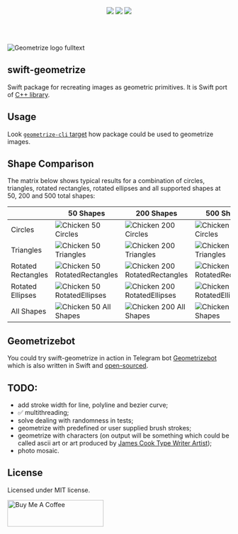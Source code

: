 <p align="center" style="padding-bottom:50px;">
<a href="https://developer.apple.com/swift"><img src="https://img.shields.io/badge/Swift-5.x-orange.svg?style=flat"/></a> 
<a href="https://github.com/apple/swift-package-manager"><img src="https://img.shields.io/badge/SPM-compatible-brightgreen.svg"/></a> 
<a href="https://github.com/valeriyvan/swift-geometrize"><img src="https://img.shields.io/badge/Platforms-macOS%20%7C%20iOS%20%7C%20Linux-lightgrey"/></a> 
</p>

![Geometrize logo fulltext](https://github.com/valeriyvan/swift-geometrize/assets/1630974/57fec4a6-39f0-41c2-9220-0838b3a0f2c3)

## swift-geometrize

Swift package for recreating images as geometric primitives. It is Swift port of [C++ library](https://github.com/Tw1ddle/geometrize-lib).

## Usage

Look [`geometrize-cli` target](https://github.com/valeriyvan/swift-geometrize/blob/main/Sources/geometrize-cli/main.swift) how package could be used to geometrize images.

## Shape Comparison

The matrix below shows typical results for a combination of circles, triangles, rotated rectangles, rotated ellipses and all supported shapes at 50, 200 and 500 total shapes:

|                    | 50 Shapes     | 200 Shapes    | 500 Shapes   |
| ------------------ | ------------- | ------------- | ------------ |
| Circles            | ![Chicken 50 Circles](https://github.com/valeriyvan/swift-geometrize/assets/1630974/a6be73e5-a050-48db-9aa5-3e1bd89e262a) | ![Chicken 200 Circles](https://github.com/valeriyvan/swift-geometrize/assets/1630974/d8c91920-20d4-4f20-8690-87b04bb57547) | ![Chicken 500 Circles](https://github.com/valeriyvan/swift-geometrize/assets/1630974/92d80ea7-1f32-4479-a4c6-dc9ea7f542f1) |
| Triangles          |![Chicken 50 Triangles](https://github.com/valeriyvan/swift-geometrize/assets/1630974/9f86e1e7-baf2-47dd-95e9-d4edcbb6cb9a) | ![Chicken 200 Triangles](https://github.com/valeriyvan/swift-geometrize/assets/1630974/5db19159-00a5-4e39-ba62-969e7832a021) | ![Chicken 500 Triangles](https://github.com/valeriyvan/swift-geometrize/assets/1630974/951d6e79-e306-4693-972f-b0eccb76307b) |
| Rotated Rectangles | ![Chicken 50 RotatedRectangles](https://github.com/valeriyvan/swift-geometrize/assets/1630974/24c2ce23-0c51-4c59-9114-097d8a245ad9) | ![Chicken 200 RotatedRectangles](https://github.com/valeriyvan/swift-geometrize/assets/1630974/8b67deaa-7975-4df2-b508-4ae75977ed25) | ![Chicken 500 RotatedRectangles](https://github.com/valeriyvan/swift-geometrize/assets/1630974/380b5422-60f7-467f-852d-47dc6dfd63e0) |
| Rotated Ellipses   | ![Chicken 50 RotatedEllipses](https://github.com/valeriyvan/swift-geometrize/assets/1630974/2b9b9f3a-3c83-4c33-b17a-83361c377399) | ![Chicken 200 RotatedEllipses](https://github.com/valeriyvan/swift-geometrize/assets/1630974/f66ead22-d77c-4d1c-a68b-1533e0225b07) |![Chicken 500 RotatedEllipses](https://github.com/valeriyvan/swift-geometrize/assets/1630974/47043915-08e7-4939-9c65-d5962f8f1af9) |
| All Shapes         | ![Chicken 50 All Shapes](https://github.com/valeriyvan/swift-geometrize/assets/1630974/a92de12f-cc32-45e8-8e51-1738d67e3f67) | ![Chicken 200 All Shapes](https://github.com/valeriyvan/swift-geometrize/assets/1630974/59fc400b-1030-426c-8ed1-ce47dfaf6598) | ![Chicken 500 All Shapes](https://github.com/valeriyvan/swift-geometrize/assets/1630974/32f532a0-7281-44ef-a258-3fa95f060024) |

## Geometrizebot

You could try swift-geometrize in action in Telegram bot [Geometrizebot](https://t.me/geometrizebot) which is also written in Swift and [open-sourced](https://github.com/valeriyvan/geometrizebot).

## TODO:
* add stroke width for line, polyline and bezier curve;
* ✅ multithreading;
* solve dealing with randomness in tests;
* geometrize with predefined or user supplied brush strokes;
* geometrize with characters (on output will be something which could be called ascii art or art produced by [James Cook Type Writer Artist](https://jamescookartwork.com));
* photo mosaic. 

## License

Licensed under MIT license.

<a href="https://www.buymeacoffee.com/valeriyvan" target="_blank"><img src="https://cdn.buymeacoffee.com/buttons/v2/default-yellow.png" alt="Buy Me A Coffee" style="height: 60px !important;width: 217px !important;" ></a>
